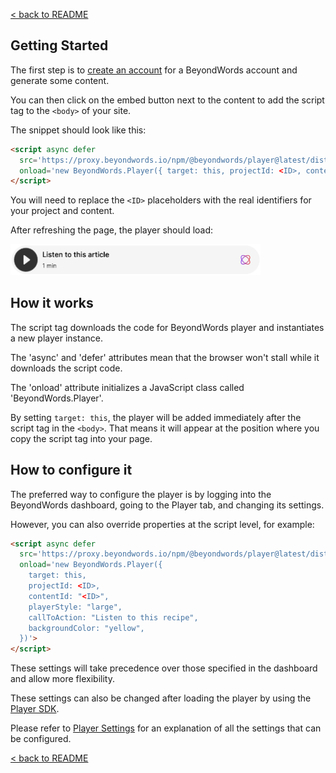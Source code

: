 [< back to README](https://github.com/BeyondWords-io/player#readme)

## Getting Started

The first step is to [create an account](https://dash.beyondwords.io/auth/signup) for a
BeyondWords account and generate some content.

You can then click on the embed button next to the content to add the script tag
to the `<body>` of your site.

The snippet should look like this:

```html
<script async defer
  src='https://proxy.beyondwords.io/npm/@beyondwords/player@latest/dist/umd.js'
  onload='new BeyondWords.Player({ target: this, projectId: <ID>, contentId: "<ID>" })'>
</script>
```

You will need to replace the `<ID>` placeholders with the real identifiers for
your project and content.

After refreshing the page, the player should load:

<img src="./images/standard-player.png" width="400px" />

## How it works

The script tag downloads the code for BeyondWords player and instantiates a new
player instance.

The 'async' and 'defer' attributes mean that the browser won't stall while it
downloads the script code.

The 'onload' attribute initializes a JavaScript class called 'BeyondWords.Player'.

By setting `target: this`, the player will be added immediately after the
script tag in the `<body>`. That means it will appear at the position where
you copy the script tag into your page.

## How to configure it

The preferred way to configure the player is by logging into the BeyondWords
dashboard, going to the Player tab, and changing its settings.

However, you can also override properties at the script level, for example:

```html
<script async defer
  src='https://proxy.beyondwords.io/npm/@beyondwords/player@latest/dist/umd.js'
  onload='new BeyondWords.Player({
    target: this,
    projectId: <ID>,
    contentId: "<ID>",
    playerStyle: "large",
    callToAction: "Listen to this recipe",
    backgroundColor: "yellow",
  })'>
</script>
```

These settings will take precedence over those specified in the dashboard and
allow more flexibility.

These settings can also be changed after loading the player by using the [Player SDK](./player-sdk.md).

Please refer to [Player Settings](./player-settings.md) for an explanation of all the settings that can be configured.

[< back to README](https://github.com/BeyondWords-io/player#readme)
